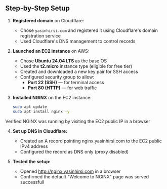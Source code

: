 ## Step-by-Step Setup

1. **Registered domain** on Cloudflare:
   - Chose `yasinhirsi.com` and registered it using Cloudflare's domain registration service
   - Used Cloudflare's DNS management to control records

2. **Launched an EC2 instance** on AWS:
   - Chose **Ubuntu 24.04 LTS** as the base OS
   - Used the **t2.micro** instance type (eligible for free tier)
   - Created and downloaded a new key pair for SSH access
   - Configured security group to allow:
     - **Port 22 (SSH)** — for terminal access
     - **Port 80 (HTTP)** — for web traffic

3. **Installed NGINX** on the EC2 instance:
   ```bash
   sudo apt update
   sudo apt install nginx -y
Verified NGINX was running by visiting the EC2 public IP in a browser

4. **Set up DNS in Cloudflare:**
   - Created an A record pointing nginx.yasinhirsi.com to the EC2 public IPv4 address
   - Configured the record as DNS only (proxy disabled)

5. **Tested the setup:**
   - Opened http://nginx.yasinhirsi.com in a browser
   - Confirmed the default "Welcome to NGINX" page was served successfull


